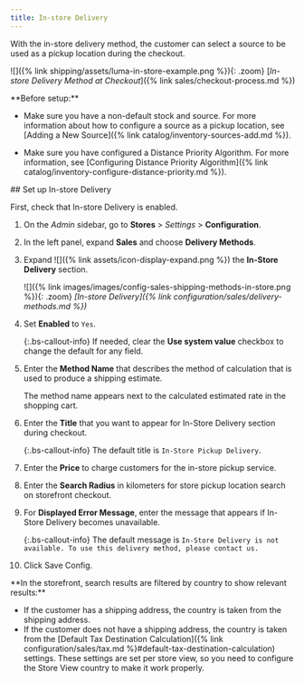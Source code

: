 ```yaml
---
title: In-store Delivery
---
```


With the in-store delivery method, the customer can select a source to be used as a pickup location during the checkout.

![]({% link shipping/assets/luma-in-store-example.png %}){: .zoom}
[_In-store Delivery Method at Checkout_]({% link sales/checkout-process.md %})

<div class="bs-callout-warning" markdown="1">
**Before setup:**

- Make sure you have a non-default stock and source. For more information about how to configure a source as a pickup location, see [Adding a New Source]({% link catalog/inventory-sources-add.md %}).

- Make sure you have configured a Distance Priority Algorithm. For more information, see [Configuring Distance Priority Algorithm]({% link catalog/inventory-configure-distance-priority.md %}).

</div>
## Set up In-store Delivery

First, check that In-store Delivery is enabled.

1. On the _Admin_ sidebar, go to **Stores** > _Settings_ > **Configuration**.

1. In the left panel, expand **Sales** and choose **Delivery Methods**.

1. Expand ![]({% link assets/icon-display-expand.png %}) the **In-Store Delivery** section.

   ![]({% link images/images/config-sales-shipping-methods-in-store.png %}){: .zoom}
   _[In-store Delivery]({% link configuration/sales/delivery-methods.md %})_

1. Set **Enabled** to `Yes`.

   {:.bs-callout-info}
   If needed, clear the **Use system value** checkbox to change the default for any field.

1. Enter the **Method Name** that describes the method of calculation that is used to produce a shipping estimate.

   The method name appears next to the calculated estimated rate in the shopping cart.

1. Enter the **Title** that you want to appear for In-Store Delivery section during checkout.

    {:.bs-callout-info}
    The default title is `In-Store Pickup Delivery`.

1. Enter the **Price** to charge customers for the in-store pickup service.

1. Enter the **Search Radius** in kilometers for store pickup location search on storefront checkout.

1. For **Displayed Error Message**, enter the message that appears if In-Store Delivery becomes unavailable.

    {:.bs-callout-info}
    The default message is `In-Store Delivery is not available. To use this delivery method, please contact us.`

1. Click <span class="btn">Save Config</span>.

<div class="bs-callout-warning" markdown="1">
**In the storefront, search results are filtered by country to show relevant results:**

- If the customer has a shipping address, the country is taken from the shipping address.
- If the customer does not have a shipping address, the country is taken from the [Default Tax Destination Calculation]({% link configuration/sales/tax.md %}#default-tax-destination-calculation) settings. These settings are set per store view, so you need to configure the Store View country to make it work properly.

</div>
